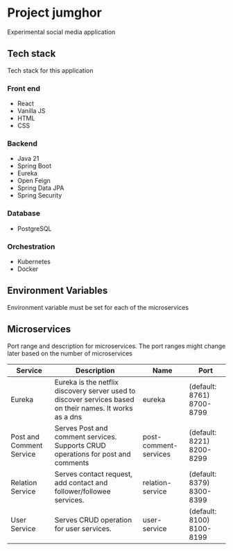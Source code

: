 # Project jumghor

Experimental social media application

## Tech stack

Tech stack for this application

### Front end

- React
- Vanilla JS
- HTML
- CSS

### Backend

- Java 21
- Spring Boot
- Eureka
- Open Feign
- Spring Data JPA
- Spring Security

### Database

- PostgreSQL

### Orchestration

- Kubernetes
- Docker

## Environment Variables

Environment variable must be set for each of the microservices

## Microservices

Port range and description for microservices. The port ranges might change later based on the number of microservices

| Service                  | Description                                                                                              | Name                  | Port                      |
|--------------------------|----------------------------------------------------------------------------------------------------------|-----------------------|---------------------------|
| Eureka                   | Eureka is the netflix discovery server used to discover services based on their names. It works as a dns | eureka                | (default: 8761) 8700-8799 |
| Post and Comment Service | Serves Post and comment services. Supports CRUD operations for post and comments                         | post-comment-services | (default: 8221) 8200-8299 |
| Relation Service         | Serves contact request, add contact and follower/followee services.                                      | relation-service      | (default: 8379) 8300-8399 |
| User Service             | Serves CRUD operation for user services.                                                                 | user-service          | (default: 8100) 8100-8199 |
